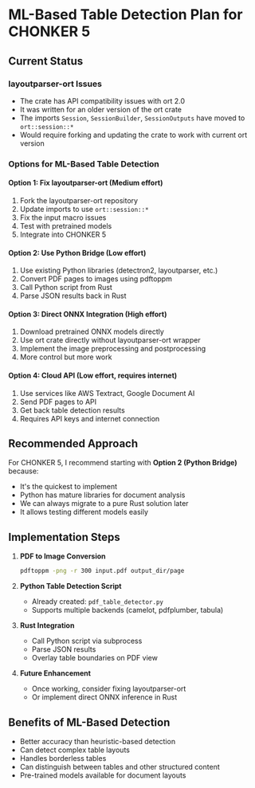 # ML-Based Table Detection Plan for CHONKER 5

## Current Status

### layoutparser-ort Issues
- The crate has API compatibility issues with ort 2.0
- It was written for an older version of the ort crate
- The imports `Session`, `SessionBuilder`, `SessionOutputs` have moved to `ort::session::*`
- Would require forking and updating the crate to work with current ort version

### Options for ML-Based Table Detection

#### Option 1: Fix layoutparser-ort (Medium effort)
1. Fork the layoutparser-ort repository
2. Update imports to use `ort::session::*`
3. Fix the input macro issues
4. Test with pretrained models
5. Integrate into CHONKER 5

#### Option 2: Use Python Bridge (Low effort)
1. Use existing Python libraries (detectron2, layoutparser, etc.)
2. Convert PDF pages to images using pdftoppm
3. Call Python script from Rust
4. Parse JSON results back in Rust

#### Option 3: Direct ONNX Integration (High effort)
1. Download pretrained ONNX models directly
2. Use ort crate directly without layoutparser-ort wrapper
3. Implement the image preprocessing and postprocessing
4. More control but more work

#### Option 4: Cloud API (Low effort, requires internet)
1. Use services like AWS Textract, Google Document AI
2. Send PDF pages to API
3. Get back table detection results
4. Requires API keys and internet connection

## Recommended Approach

For CHONKER 5, I recommend starting with **Option 2 (Python Bridge)** because:
- It's the quickest to implement
- Python has mature libraries for document analysis
- We can always migrate to a pure Rust solution later
- It allows testing different models easily

## Implementation Steps

1. **PDF to Image Conversion**
   ```bash
   pdftoppm -png -r 300 input.pdf output_dir/page
   ```

2. **Python Table Detection Script**
   - Already created: `pdf_table_detector.py`
   - Supports multiple backends (camelot, pdfplumber, tabula)

3. **Rust Integration**
   - Call Python script via subprocess
   - Parse JSON results
   - Overlay table boundaries on PDF view

4. **Future Enhancement**
   - Once working, consider fixing layoutparser-ort
   - Or implement direct ONNX inference in Rust

## Benefits of ML-Based Detection

- Better accuracy than heuristic-based detection
- Can detect complex table layouts
- Handles borderless tables
- Can distinguish between tables and other structured content
- Pre-trained models available for document layouts